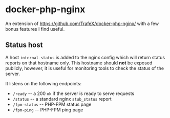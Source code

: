 # docker-php-nginx

An extension of https://github.com/TrafeX/docker-php-nginx/ with a few bonus features I find useful.

## Status host

A host `internal-status` is added to the nginx config which will return status reports on that
hostname only. This hostname should **not** be exposed publicly, however, it is useful for
monitoring tools to check the status of the server.

It listens on the following endpoints:

- `/ready` -- a 200 `ok` if the server is ready to serve requests
- `/status` -- a standard nginx `stub_status` report
- `/fpm-status` -- PHP-FPM status page
- `/fpm-ping` -- PHP-FPM ping page
